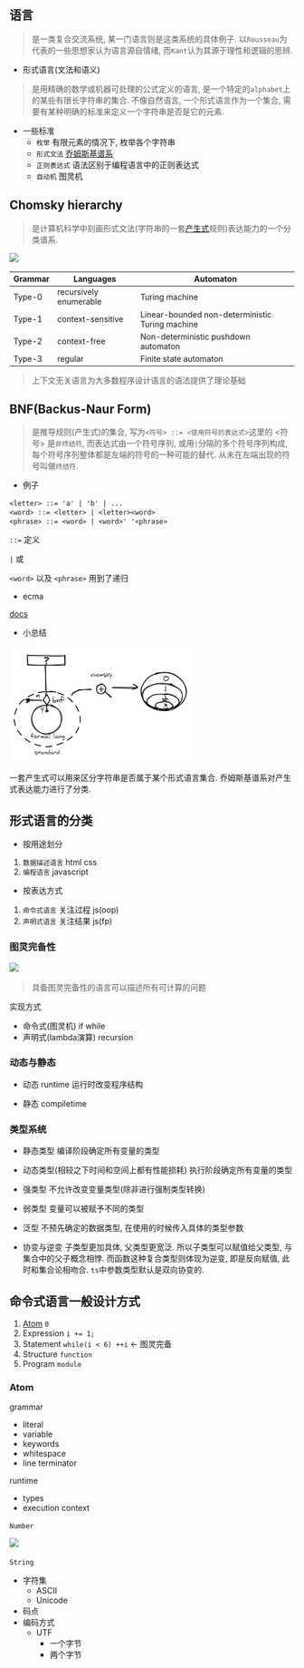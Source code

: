 ## 语言

> 是一类复合交流系统, 某一门语言则是这类系统的具体例子. 以`Rousseau`为代表的一些思想家认为语言源自情绪, 而`Kant`认为其源于理性和逻辑的思辨.

- 形式语言(文法和语义)

> 是用精确的数学或机器可处理的公式定义的语言, 是一个特定的`alphabet`上的某些有限长字符串的集合. 不像自然语言, 一个形式语言作为一个集合, 需要有某种明确的标准来定义一个字符串是否是它的元素.

- 一些标准
  - `枚举` 有限元素的情况下, 枚举各个字符串
  - `形式文法` [乔姆斯基谱系](#chomsky-hierarchy)
  - `正则表达式` 语法区别于编程语言中的正则表达式
  - `自动机` 图灵机

## Chomsky hierarchy

> 是计算机科学中刻画形式文法(字符串的一套[产生式](#BNFBackus-Naur-Form)规则)表达能力的一个分类谱系.

![](https://upload.wikimedia.org/wikipedia/commons/thumb/9/9a/Chomsky-hierarchy.svg/190px-Chomsky-hierarchy.svg.png)

| Grammar | Languages | Automaton |
| - | - | - |
| Type-0 | recursively enumerable | Turing machine |
| Type-1 | context-sensitive | Linear-bounded non-deterministic Turing machine |
| Type-2 | context-free | Non-deterministic pushdown automaton |
| Type-3 | regular | Finite state automaton |

> 上下文无关语言为大多数程序设计语言的语法提供了理论基础

## BNF(Backus-Naur Form)

> 是推导规则(产生式)的集合, 写为`<符号> ::= <使用符号的表达式>`这里的 <符号> 是`非终结符`, 而表达式由一个符号序列, 或用`|`分隔的多个符号序列构成, 每个符号序列整体都是左端的符号的一种可能的替代. 从未在左端出现的符号叫做`终结符`.

- 例子

```
<letter> ::= 'a' | 'b' | ...
<word> ::= <letter> | <letter><word>
<phrase> ::= <word> | <word>' '<phrase>
```

`::=` 定义

`|` 或

`<word>` 以及 `<phrase>` 用到了递归

- ecma

[docs](https://www.ecma-international.org/ecma-262/8.0/index.html#sec-grammar-summary)

- 小总结

![0](assets/summary0.png)

一套产生式可以用来区分字符串是否属于某个形式语言集合. 乔姆斯基谱系对产生式表达能力进行了分类.

## 形式语言的分类

- 按用途划分
1. `数据描述语言` html css
1. `编程语言` javascript

- 按表达方式
1. `命令式语言` 关注过程 js(oop)
1. `声明式语言` 关注结果 js(fp)

### 图灵完备性

<img src="https://external-content.duckduckgo.com/iu/?u=http%3A%2F%2Fimg1.wikia.nocookie.net%2F__cb20060714193405%2Fpsychology%2Fimages%2F5%2F57%2FAlan_Turing.jpg&f=1&nofb=1" width="50" /> 

> 具备图灵完备性的语言可以描述所有可计算的问题

实现方式
- 命令式(图灵机) if while
- 声明式(lambda演算) recursion

### 动态与静态

- 动态 runtime 运行时改变程序结构

- 静态 compiletime

### 类型系统

- 静态类型 编译阶段确定所有变量的类型

- 动态类型(相较之下时间和空间上都有性能损耗) 执行阶段确定所有变量的类型

- 强类型 不允许改变变量类型(除非进行强制类型转换)

- 弱类型 变量可以被赋予不同的类型

- 泛型 不预先确定的数据类型, 在使用的时候传入具体的类型参数

- 协变与逆变 子类型更加具体, 父类型更宽泛. 所以子类型可以赋值给父类型, 与集合中的父子概念相悖. 而函数这种复合类型则体现为逆变, 即是反向赋值, 此时和集合论相吻合. `ts`中参数类型默认是双向协变的.

## 命令式语言一般设计方式

1. [Atom](#Atom) `0`
1. Expression `i += 1;`
1. Statement `while(i < 6) ++i` <- 图灵完备
1. Structure `function`
1. Program `module`

### Atom

grammar
- literal 
- variable
- keywords
- whitespace
- line terminator

runtime
- types
- execution context

`Number`

<img src="https://media.geeksforgeeks.org/wp-content/uploads/Double-Precision-IEEE-754-Floating-Point-Standard-1024x266.jpg" width="500" />

`String`

- 字符集
  - ASCII
  - Unicode
- 码点
- 编码方式
  - UTF
    - 一个字节
    - 两个字节